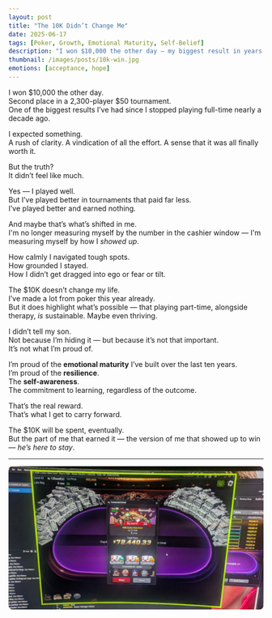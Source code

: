 ```yaml
---
layout: post
title: "The 10K Didn’t Change Me"
date: 2025-06-17
tags: [Poker, Growth, Emotional Maturity, Self-Belief]
description: "I won $10,000 the other day — my biggest result in years — and it didn’t change me. And that, strangely, is the real win."
thumbnail: /images/posts/10k-win.jpg
emotions: [acceptance, hope]
---
```


I won $10,000 the other day.  
Second place in a 2,300-player $50 tournament.  
One of the biggest results I’ve had since I stopped playing full-time nearly a decade ago.

I expected something.  
A rush of clarity. A vindication of all the effort. A sense that it was all finally worth it.

But the truth?  
It didn’t feel like much.

Yes — I played well.  
But I’ve played better in tournaments that paid far less.  
I’ve played better and earned nothing.  

And maybe that’s what’s shifted in me.  
I'm no longer measuring myself by the number in the cashier window — I'm measuring myself by how I *showed up*.

How calmly I navigated tough spots.  
How grounded I stayed.  
How I didn’t get dragged into ego or fear or tilt.

The $10K doesn’t change my life.  
I’ve made a lot from poker this year already.  
But it does highlight what’s possible — that playing part-time, alongside therapy, *is* sustainable. Maybe even thriving.

I didn’t tell my son.  
Not because I’m hiding it — but because it’s not that important.  
It’s not what I’m proud of.

I’m proud of the **emotional maturity** I’ve built over the last ten years.  
I’m proud of the **resilience**.  
The **self-awareness**.  
The commitment to learning, regardless of the outcome.

That’s the real reward.  
That’s what I get to carry forward.

The $10K will be spent, eventually.  
But the part of me that earned it — the version of me that showed up to win — *he’s here to stay*.

---

<div style="text-align: center;">
  <img src="/assets/images/10k-PokerWin.jpg" alt="10K Poker Win" style="max-width: 100%; height: auto; border-radius: 8px;" />
</div>
